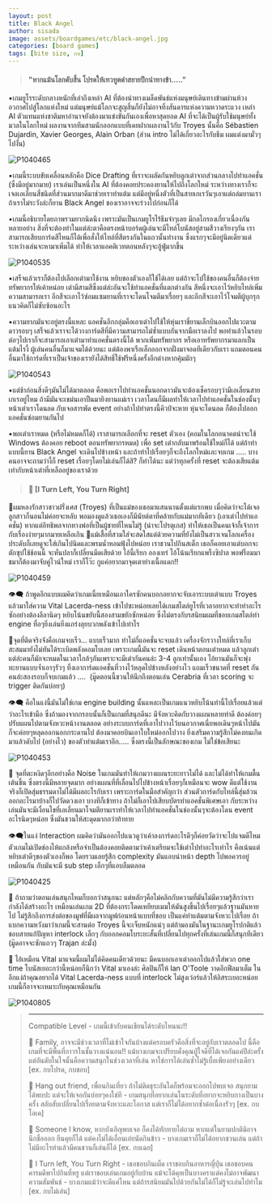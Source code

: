 ```yaml
---
layout: post
title: Black Angel
author: sisada
image: assets/boardgames/etc/black-angel.jpg
categories: [board games]
tags: [bite size, กบ]
---
```


> 
> #### "หากแม้นโลกดับสิ้น โปรดให้เทวทูตดำสยายปีกนำทางข้า....."
> 
> 
> 


▪️เกมยูโรระดับกลางหนักที่เล่าถึงเหล่า AI ที่ต้องนำทางเมล็ดพันธ์แห่งมนุษย์เดินทางข้ามผ่านห้วงอวกาศไปสู่โลกแห่งใหม่ แต่มนุษย์แม้โลกจะสูญสิ้นก็ยังไม่อาจทิ้งสันดารแห่งความหวาดระแวง เหล่า AI ตัวแทนแห่งชาติมหาอำนาจยังต้องมาแข่งขันกันเองเพื่อหาสุดยอด AI ที่จะได้เป็นผู้รับใช้มนุษย์ทั้งมวลในโลกใหม่ ผลงานจากทีมสามนักออกแบบที่เคยฝากผลงานไว้กับ Troyes นั้นคือ Sébastien Dujardin, Xavier Georges, Alain Orban (ส่วน intro ไม่ได้เกี่ยวอะไรกับธีม ผมแต่งมามั่วๆไปงั้น)

![P1040465](https://boardnbon.files.wordpress.com/2019/10/p1040465.jpg)

▪️เกมนี้ระบบขับเคลื่อนหลักคือ Dice Drafting ที่เราจะผลัดกันหยิบลูกเต๋าจากส่วนกลางไปทำแอคชั่น (ซึ่งมีอยู่มากมาย) เราเล่นเป็นหนึ่งใน AI ที่ต้องคอยประคองยานให้ไปถึงโลกใหม่ ระหว่างทางเราก็จะเจอเอเลี่ยนสี่ชนิดที่ส่วนมากมาดีมาช่วยเราทำแต้ม แต่มีอยู่หนึ่งตัวที่เป็นสายเกเรวันๆเอาแต่ถล่มยานเรา ถ้าเราไม่ระวังล่ะก็ยาน Black Angel ของเราอาจจะร่วงไปก่อนก็ได้

▪️เกมนี้อธิบายโดยภาพรวมยากนิดนึง เพราะมันเป็นเกมยูโรไร้ธีมจ๋าๆเลย มีกลไกรองเกี่ยวเนื่องกันหลายอย่าง สิ่งที่จะต้องทำในแต่ล่ะตาคือตรงหน้าบอร์ดผู้เล่นจะมีไทล์โบนัสอยู่สามสีวางเรียงๆกัน เราสามารถเสียบการ์ดสีไหนก็ได้เพื่อสั่งให้ไทล์ที่สีตรงกันในแถวนั้นทำงาน ซึ่งแรกๆจะมีอยู่นิดเดียวแต่ระหว่างเล่นจะหามาเพิ่มได้ ทำให้เวลาแอคติเวทตอนหลังๆจะอู้ฟู่มากขึ้น

![P1040535](https://boardnbon.files.wordpress.com/2019/10/p1040535.jpg)

▪️เสร็จแล้วเราก็ต้องไปเลือกเต๋ามาใช้งาน หยิบของตัวเองก็ใช้ได้เลย แต่ถ้าจะไปใช้ของคนอื่นก็ต้องจ่ายทรัพยากรให้เค้าหน่อย เต๋ามีสามสีซึ่งแต่ล่ะอันจะใช้ทำแอคชั่นที่แตกต่างกัน สีหนึ่งจะเอาไว้หยิบไทล์เพิ่มความสามารถเรา อีกสีจะเอาไว้ซ่อมแซมยานที่เราจะโดนโจมตีมาเรื่อยๆ และอีกสีจะเอาไว้โจมตีผู้บุกรุก แนวคิดก็ไม่ซับซ้อนอะไร

▪️ความยากมันจะอยู่ตรงนี้แหละ แอคชั่นอีกกลุ่มคือเอาเต๋าไปใช้ให้หุ่นเราขี่ยานเล็กบินออกไปแวะตามดาวรอบๆ เสร็จแล้วเราจะได้วางการ์ดสีที่มีความสามารถไม่ซ้ำแบบกันจากมือเราลงไป พอทำแล้วในรอบต่อๆไปเราก็จะสามารถเอาเต๋ามาทำแอคชั่นตรงนี้ได้ พวกเพิ่มทรัพยากร หรือเอาทรัพยากรมาแลกเป็นแต้มไรงี้ ผู้เล่นคนอื่นก็มาแจมได้ด้วยนะ แต่ต้องพาเรือเล็กออกจากฝั่งมาจอดทีเดียวกับเรา แถมตอนคนอื่นมาใช้การ์ดที่เราเป็นเจ้าของเรายังได้สิทธิ์ใช้ฟรีหนึ่งครั้งอีกต่างหากคุ้มมักๆ

![P1040543](https://boardnbon.files.wordpress.com/2019/10/p1040543.jpg)

▪️แต่ช้าก่อนสิ่งดีๆมันไม่ได้มาตลอด คือพอเราไปทำแอคชั่นนอกดาวมันจะต้องเช็ครอบๆว่ามีเอเลี่ยนสายเกเรอยู่ไหม ถ้ามีมันจะเขม่นเอาปืนมายิงยานแม่เรา เวลาโดนก็มีผลทำให้เวลาไปทำแอคชั่นในช่องนั้นๆหน้าเต๋าเราโดนลด กับเจอสารพัด event อย่างถ้าไปทำตรงนี้คิวป์จะหาย หุ่นจะโดนลด ก็ต้องไปออกแอคชั่นซ่อมยานกันไป

▪️พอเต๋าเราหมด (หรือไม่หมดก็ได้) เราสามารถเลือกที่จะ reset ตัวเอง (คอมในโลกอนาคตน่าจะใช้ Windows ต้องคอย reboot ตอนทรัพยากรหมด) เพื่อ set เต๋ากลับมาพร้อมใช้ใหม่ก็ได้ แต่ถ้าทำแบบนี้ยาน Black Angel จะเดินไปข้างหน้า และถ้าทำไปเรื่อยๆก็จะถึงโลกใหม่และจบเกม ..... บางคนอาจจะถามว่างี้ก็ reset เรื่อยๆโดยไม่เล่นก็ได้สิ? ก็ทำได้นะ แต่ว่าทุกครั้งที่ reset จะต้องเสียแต้มเท่ากับหน้าเต๋าที่เหลืออยู่ของเราด้วย

> 
> #### 🐸 [I Turn Left, You Turn Right]
> 
> 
> 


💬ผมหลงรักสาวชาวฝรั่งเศส (Troyes) ที่เป็นแม่ของเธอมาแสนนานตั้งแต่แรกพบ เมื่อคิดว่าจะได้เจอลูกสาวก็นอนไม่ค่อยจะหลับ พอมองดูแล้วเธอเองก็มีนัยต์ตาที่คล้ายกับแม่มากทีเดียว (เอาเต๋าไปทำแอคชั่น) หากแต่อิทธิพลจากทางพ่อที่เป็นผู้ชายที่ไหนไม่รู้ (น่าจะโปรตุเกส) ทำให้เธอเป็นคนเจ้ากี้เจ้าการกับเรื่องง่ายๆมากมายเหลือเกิน
💬แม้เสื้อที่สวมใส่จะสดใสแต่ด้วยความที่ยังไม่เป็นสาวเจนโลกเครื่องประดับก็เลยดูจะใส่เกินไปนิดและพรมน้ำหอมฟุ้งไปหน่อย เราชวนไปกินสเต็ก เธอก็คอยเอาแต่บอกจะตักซุปใช้ช้อนนี้ จะหั่นปลาก็เปลี่ยนมีดเสียด้วย ไอ้นี้เรียก อองเทร่ ไอ้โน้นเรียกแพร็งซิปาล พอฟร็อมมาชมาก็ต้องมาจับคู่ไวน์ใหม่ เราก็โว๊ะ กูแค่อยากมาจุดเตาย่างเนื้อแดก!!


![P1040459](https://boardnbon.files.wordpress.com/2019/10/p1040459.jpg)

👁‍🗨 ถ้าพูดอีกแบบผมคิดว่าเกมเนี้ยเหมือนเอาใครซักคนบอกอยากจะจับเอาระบบเต๋าแบบ Troyes แล้วมาใส่ความ Vital Lacerda-ness เข้าไปซะหน่อยเลยได้เกมสไตล์ยูโรที่เวลาอยากจะทำท่าอะไรซักอย่างต้องลีลานิดๆ หยิบโน้นขยับนี้สองสามขยักซักหน่อย ซึ่งไม่ตรงกับรสนิยมผมที่ชอบเกมสไตล์ทำ engine ทื่อๆยิ่งเล่นยิ่งแกร่งลุยบวกพลังเข้าไปเท่าไร

🔸จุดที่ติดจริงจังคือเกมจบเร็ว... แบบเร็วมาก ทำไม่กี่แอคชั่นจะจบแล้ว เครื่องจักรวางไทล์ที่เราเก็บสะสมมายังไม่ทันได้ระเบิดพลังคอมโบเลย เพราะเกมนี้มันจะ reset เดินหน้าตอนเต๋าหมด แล้วลูกเต๋าแต่ล่ะคนก็มักจะหมดในเวลาใกล้ๆกันเพราะจะมีเต๋ากันคนล่ะ 3-4 ลูกเท่านั้นเอง ไอ้ยานมันก็จะพุ่งทะยานแบบจ้ำเอาๆรัวๆ ทิ้งเอาการ์ดแอคชั่นที่วางไว้หลุดไปข้างหลังอย่างไว แถมเร็วขนาดที่ reset กันคนล่ะสองรอบก็จบเกมแล้ว ....  (มู๊ดตอนนี้ชวนให้นึกถึงตอนเล่น Cerabria ที่เวลา scoring จะ trigger ติดกันบ่อยๆ)

👁‍🗨 คือในแง่นี้มันไม่ใช่เกม engine building นั้นแหละเป็นเกมแนวหยิบโน้นทำนี้ไปเรื่อยแล้วแต่ว่าอะไรเข้ามือ ซึ่งถ้ามองจากกรอบนั้นก็เป็นเกมที่สนุกดีนะ มีจังหวะคิดกับวางแผนหลายท่าดี ต้องค่อยๆปรับแผนไปตามจังหวะหน้างานตลอด อย่างระบบการ์ดที่เอาไปวางไว้บนอวกาศเนี่ยพอเดินๆหน้าไปมันก็จะค่อยๆหลุดออกนอกกระดานไป ต้องมาคอยบินเอาใบใหม่ออกไปวาง ยิ่งเสริมความรู้สึกไม่คงทนเกิดมาแล้วดับไป (อย่างไว) ของตัวทำแต้มเราอีก..... ซึ่งตรงนี้เป็นลักษณะของเกม ไม่ใช่ข้อเสียนะ

![P1040453](https://boardnbon.files.wordpress.com/2019/10/p1040453.jpg)

🔸 จุดที่ตะหงิดๆอีกอย่างคือ Noise ในเกมมันทำให้เกมวางแผนระยะยาวไม่ได้ และไม่ได้ทำให้เกมตื้นเต้นขึ้น ซึ่งตรงนี้มีหลายจุดมาก อย่างแผนที่ที่เลื่อนไปไปข้างหน้าเรื่อยๆก็เหมือนจะ wow ดีแต่ใช้งานจริงก็เปิดสุ่มธรรมดาไม่ได้มีผลอะไรกับเรา เพราะการ์ดในมือสำคัญกว่า ส่วนตัวการ์ดกับไทล์นี้สุ่มล้วน ออกอะไรมาบ้างก็ไปวัดดวงเอา บางทีก็เข้าทาง ถ้าไม่ก็เอาไปเสียบบัตรทำแอคชั่นพิเศษเอา กับระหว่างเล่นมันจะมีเงื่อนไขที่เอเลี่ยนมาโจมตียานเราทำให้เวลาไปทำแอคชั่นในช่องนั้นๆจะต้องโดน event อะไรนิดๆหน่อย ซึ่งมันชวนให้สะดุดมากกว่าท้าทาย

👁‍🗨ในแง่ Interaction ผมคิดว่ามันออกไปแนวดูว่าเค้าลงการ์ดอะไรดีๆก็ค่อยวัดว่าจะไปแจมดีไหม ตัวเกมไม่เปิดช่องไห้แกล้งหรือจำเป็นต้องคอยติดตามว่าเค้าเตรียมจะใช้เต๋าไปทำอะไรเท่าไร คือเน้นแต่หยิบเต๋าดีๆของตัวเองก็พอ โดยรวมเลยรู้สึก complexity มันแอบนำหน้า depth ไปพอควรอยู่เหมือนกัน กับมันจะมี sub step เล็กๆที่แอบลืมตลอด

![P1040425](https://boardnbon.files.wordpress.com/2019/10/p1040425.jpg)

💭 ถ้าถามว่าตอนเล่นสนุกไหมก็บอกว่าสนุกนะ แต่หลักๆคือไม่คลิกกับความที่มันไม่มีความรู้สึกว่าเรากำลังได้สร้างอะไร เหมือนเล่นเกม 2D ที่ต้องกระโดดเหยียบเมฆให้มันสูงขึ้นไปเรื่อยๆแล้วฐานมันหายไป ไม่รู้สึกถึงการส่งต่อของมูฟที่มีผลจากมูฟก่อนหน้าแบบที่ชอบ เป็นแค่ทำแต้มตามจังหวะไปเรื่อย ถ้าแบกความหวังมาว่าเกมนี้จะสานต่อ Troyes นี้จะเจ็บหนักแน่ๆ แต่ถ้ามองมันในฐานะเกมยูโรปกติแล้วชอบสายแก้ปัญหา interlock เล็กๆ กับออกคอมโบระยะสั้นที่เปลี่ยนไปทุกครั้งที่เล่นเกมนี้ก็สนุกทีเดียว (มู๊ดอาจจะซักแถวๆ Trajan ล่ะมั้ง)

💭 ไอ้เหมือน Vital มาแจมนี้ผมไม่ได้คิดคนเดียวด้วยนะ มีคนบอกเอาเต๋าออกไปแล้วใส่พวก one time โบนัสเยอะกว่านี้หน่อยก็นึกว่า Vital มาเองล่ะ ศิลปินก็ให้ Ian O'Toole วาดอีกฟีลมาเต็ม ในอีกแง่ถ้าคุณอยากได้ Vital Lacerda-ness แบบที่ interlock ไม่สูงเว่อร์แล้วให้อิสระเยอะหน่อย เกมนี้ก็อาจจะเหมาะกับคุณเหมือนกัน

![P1040805](https://boardnbon.files.wordpress.com/2019/10/p1040805.jpg)

> ----------------------------------------------------------
> Compatible Level - เกมนี้เข้ากับคนเขียนได้ระดับไหนนะ!!
> 
> 🐸 Family, อาจจะมีช่วงเวลาที่ไม่เข้าใจกันบ้างแต่ครอบครัวคือสิ่งที่จะอยู่กับเราตลอดไป นี้คือเกมที่จะมีพื้นที่ถาวรในชั้นวางแน่นอน!! แม้บางเกมจะเปรียบดั่งคุณปู่ใจดีที่ได้เจอกันแค่ปีล่ะครั้ง แต่อันดับในใจนั้นคือความสนุกในช่วงเวลาที่เล่น หาใช่การได้เล่นซ้ำไม่รู้เบื่อเพียงอย่างเดียว [ex. กบโปรด, กบชอบ]
> 
> 🐸 Hang out friend, เพื่อนกินเที่ยว ถ้าไม่ติดธุระอันใดก็พร้อมจะออกไปพบเจอ สนุกยามได้พบปะ แต่จะให้เจอกันบ่อยๆคงใช่ที - เกมสนุกที่อยากเล่นในระดับที่อยากจะหยิบกางเป็นบางครั้ง สลับสับเปลี่ยนไปเรื่อยตามจังหวะและโอกาส แต่เราก็ไม่ได้อยากซ้ำต่อเนื่องรัวๆ [ex. กบโอเค]
> 
> 🐸 Someone I know, หากบังเอิญพบเจอ ก็คงได้ทักทายไต่ถาม หากแต่ในยามปกติมิอาจนึกชื่อออก ยืนคุยก็ได้ แต่คงไม่ได้เอื่อนเอ่ยนัดกินข้าว - บางเกมเราก็ไม่ได้อยากชวนเล่น แต่ถ้าไม่มีอะไรทำแล้วมีคนชวนก็เล่นก็ได้ [ex. กบเฉย]
> 
> 🐸 I Turn left, You Turn Right - เธอชอบกินเผ็ด เราชอบกินอาหารญี่ปุ่น เธอชอบคนคารมดีพาไปกินที่หรู แต่เราชอบเล่นเกมอยู่กับบ้าน แม้จะได้คุยเป็นบางคราแต่คงไม่อาจพัฒนาความสัมพันธ์ - บางเกมแม้ว่าจะดีแค่ไหน แต่ถ้ารสนิยมมันไปด้วยกันไม่ได้ก็ไม่รู้จะเล่นไปทำไม [ex. กบไม่เล่น]


 